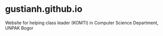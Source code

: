 # gustianh.github.io
Website for helping class leader (KOMTI) in Computer Science Department, UNPAK Bogor
